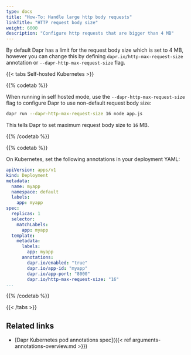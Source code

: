 ```yaml
---
type: docs
title: "How-To: Handle large http body requests"
linkTitle: "HTTP request body size"
weight: 6000
description: "Configure http requests that are bigger than 4 MB"
---
```


By default Dapr has a limit for the request body size which is set to 4 MB, however you can change this by defining `dapr.io/http-max-request-size` annotation or `--dapr-http-max-request-size` flag.



{{< tabs Self-hosted Kubernetes >}}

{{% codetab %}}

When running in self hosted mode, use the `--dapr-http-max-request-size` flag to configure Dapr to use non-default request body size:

```bash
dapr run --dapr-http-max-request-size 16 node app.js
```
This tells Dapr to set maximum request body size to `16` MB.

{{% /codetab %}}


{{% codetab %}}

On Kubernetes, set the following annotations in your deployment YAML:
```yaml
apiVersion: apps/v1
kind: Deployment
metadata:
  name: myapp
  namespace: default
  labels:
    app: myapp
spec:
  replicas: 1
  selector:
    matchLabels:
      app: myapp
  template:
    metadata:
      labels:
        app: myapp
      annotations:
        dapr.io/enabled: "true"
        dapr.io/app-id: "myapp"
        dapr.io/app-port: "8000"
        dapr.io/http-max-request-size: "16"
...
```

{{% /codetab %}}

{{< /tabs >}}

## Related links
- [Dapr Kubernetes pod annotations spec]({{< ref arguments-annotations-overview.md >}})
